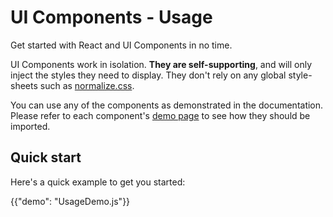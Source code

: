 # UI Components - Usage

<p class="description">Get started with React and UI Components in no time.</p>

UI Components work in isolation.
**They are self-supporting**, and will only inject the styles they need to display.
They don't rely on any global style-sheets such as [normalize.css](https://github.com/necolas/normalize.css/).

You can use any of the components as demonstrated in the documentation.
Please refer to each component's [demo page](/ui-components/react-button/) to see how they should be imported.

## Quick start

Here's a quick example to get you started:

{{"demo": "UsageDemo.js"}}
